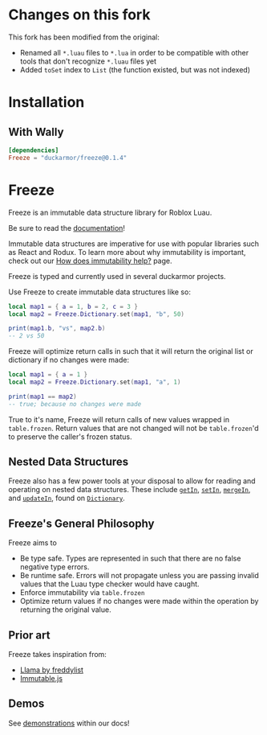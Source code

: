 # Changes on this fork
This fork has been modified from the original:
- Renamed all `*.luau` files to `*.lua` in order to be compatible with other tools that don't recognize `*.luau` files yet
- Added `toSet` index to `List` (the function existed, but was not indexed)

# Installation

## With Wally

```toml
[dependencies]
Freeze = "duckarmor/freeze@0.1.4"
```

<!--moonwave-hide-before-this-line-->
# Freeze

Freeze is an immutable data structure library for Roblox Luau.

Be sure to read the [documentation](https://duckarmor.github.io/Freeze/)!

Immutable data structures are imperative for use with popular libraries such as React and Rodux. To learn more about why immutability is important, check out our [How does immutability help?](https://duckarmor.github.io/Freeze/docs/WhyImmutable) page.

Freeze is typed and currently used in several duckarmor projects.

Use Freeze to create immutable data structures like so:

```lua
local map1 = { a = 1, b = 2, c = 3 }
local map2 = Freeze.Dictionary.set(map1, "b", 50)

print(map1.b, "vs", map2.b)
-- 2 vs 50
```

Freeze will optimize return calls in such that it will return the original list or dictionary if no changes were made:
```lua
local map1 = { a = 1 }
local map2 = Freeze.Dictionary.set(map1, "a", 1)

print(map1 == map2)
-- true; because no changes were made
```
True to it's name, Freeze will return calls of new values wrapped in `table.frozen`. Return values that are not changed will not be `table.frozen`'d to preserve the caller's frozen status.

## Nested Data Structures
Freeze also has a few power tools at your disposal to allow for reading and operating on nested data structures. These include [`getIn`](/api/Dictionary#getIn), [`setIn`](/api/Dictionary#setIn), [`mergeIn`](/api/Dictionary#mergeIn), and [`updateIn`](/api/Dictionary#updateIn), found on [`Dictionary`](/api/Dictionary).

## Freeze's General Philosophy

Freeze aims to
- Be type safe. Types are represented in such that there are no false negative type errors.
- Be runtime safe. Errors will not propagate unless you are passing invalid values that the Luau type checker would have caught.
- Enforce immutability via `table.frozen`
- Optimize return values if no changes were made within the operation by returning the original value.


## Prior art

Freeze takes inspiration from:
- [Llama by freddylist](https://github.com/freddylist/llama)
- [Immutable.js](https://immutable-js.com/)


## Demos
See [demonstrations](https://benbrimeyer.github.io/Freeze/docs/Demonstration) within our docs!
